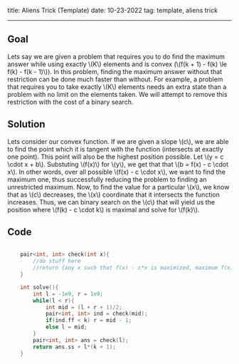 title: Aliens Trick (Template)
date: 10-23-2022
tag: template, aliens trick

---

## Goal

Lets say we are given a problem that requires you to do find the maximum answer while using exactly \\(K\\) elements and is convex (\\(f(k + 1) - f(k) \le f(k) - f(k - 1)\\)). In this problem, finding the maximum answer without that restriction can be done much faster than without. For example, a problem that requires you to take exactly \\(K\\) elements needs an extra state than a problem with no limit on the elements taken. We will attempt to remove this restriction with the cost of a binary search.

## Solution

Lets consider our convex function. If we are given a slope \\(c\\), we are able to find the point which it is tangent with the function (intersects at exactly one point). This point will also be the highest position possible. Let \\(y = c \\cdot x + b\\). Substuting \\(f(x)\\) for \\(y\\), we get that that \\(b = f(x) - c \\cdot x\\). In other words, over all possible \\(f(x) - c \\cdot x\\), we want to find the maximum one, thus successfully reducing the problem to finding an unrestricted maximum. Now, to find the value for a particular \\(x\\), we know that as \\(c\\) decreases, the \\(x\\) coordinate that it intersects the function increases. Thus, we can binary search on the \\(c\\) that will yield us the position where \\(f(k) - c \\cdot k\\) is maximal and solve for \\(f(k)\\).

## Code

```c++

    pair<int, int> check(int x){
        //do stuff here
        //return {any x such that f(x) - c*x is maximized, maximum f(x) - c*x}
    }

    int solve(){
        int l = -1e9, r = 1e9;
        while(l < r){
            int mid = (l + r + 1)/2;
            pair<int, int> ind = check(mid);
            if(ind.ff < k) r = mid - 1;
            else l = mid;
        }
        pair<int, int> ans = check(l); 
        return ans.ss + l*(k + 1);
    }
```